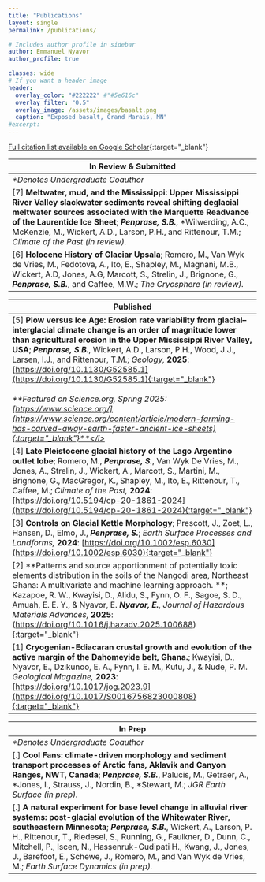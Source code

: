 ```yaml
---
title: "Publications"
layout: single
permalink: /publications/

# Includes author profile in sidebar
author: Emmanuel Nyavor
author_profile: true

classes: wide
# If you want a header image
header:
  overlay_color: "#222222" #"#5e616c"
  overlay_filter: "0.5"
  overlay_image: /assets/images/basalt.png
  caption: "Exposed basalt, Grand Marais, MN"
#excerpt: 
---
```

[Full citation list available on Google Scholar](https://scholar.google.com/){:target="_blank"}<br>

| In Review & Submitted                                                                                                                                                                                                                                                                                                                                                   | 
|-------------------------------------------------------------------------------------------------------------------------------------------------------------------------------------------------------------------------------------------------------------------------------------------------------------------------------------------------------------------------| 
| <i>*Denotes Undergraduate Coauthor</i>                                                                                                                                                                                                                                                                                                                                  |
| [7] **Meltwater, mud, and the Mississippi: Upper Mississippi River Valley slackwater sediments reveal shifting deglacial meltwater sources associated with the Marquette Readvance of the Laurentide Ice Sheet**; <i>**Penprase, S.B.**</i>, *Wilwerding, A.C., McKenzie, M., Wickert, A.D., Larson, P.H., and Rittenour, T.M.; <i>Climate of the Past (in review).</i> |
| [6] **Holocene History of Glaciar Upsala**; Romero, M., Van Wyk de Vries, M., Fedotova, A., Ito, E., Shapley, M., Magnani, M.B., Wickert, A.D, Jones, A.G, Marcott, S., Strelin, J., Brignone, G., <i>**Penprase, S.B.**</i>, and Caffee, M.W.; <i>The Cryosphere (in review).</i>                                                                                      |

| Published                                                                                                                                                                                                                                                                                                                                                                                                                                                                                                                                                                                                                                    | 
|----------------------------------------------------------------------------------------------------------------------------------------------------------------------------------------------------------------------------------------------------------------------------------------------------------------------------------------------------------------------------------------------------------------------------------------------------------------------------------------------------------------------------------------------------------------------------------------------------------------------------------------------| 
| [5] **Plow versus Ice Age: Erosion rate variability from glacial–interglacial climate change is an order of magnitude lower than agricultural erosion in the Upper Mississippi River Valley, USA**; <i>**Penprase, S.B.**</i>, Wickert, A.D., Larson, P.H., Wood, J.J., Larsen, I.J., and Rittenour, T.M.;<i> Geology,</i> **2025**: [https://doi.org/10.1130/G52585.1](https://doi.org/10.1130/G52585.1){:target="_blank"}  <br/><br/><i>**Featured on Science.org, Spring 2025: [https://www.science.org/](https://www.science.org/content/article/modern-farming-has-carved-away-earth-faster-ancient-ice-sheets){:target="_blank"}**</i> | 
| [4] **Late Pleistocene glacial history of the Lago Argentino outlet lobe**; Romero, M., <i>**Penprase, S.**</i>, Van Wyk De Vries, M., Jones, A., Strelin, J., Wickert, A., Marcott, S., Martini, M., Brignone, G., MacGregor, K., Shapley, M., Ito, E., Rittenour, T., Caffee, M.; <i>Climate of the Past,</i> **2024**: [https://doi.org/10.5194/cp-20-1861-2024](https://doi.org/10.5194/cp-20-1861-2024){:target="_blank"}                                                                                                                                                                                                               |
| [3] **Controls on Glacial Kettle Morphology**; Prescott, J., Zoet, L., Hansen, D., Elmo, J., <i>**Penprase, S.**</i>; <i>Earth Surface Processes and Landforms,</i> **2024**: [https://doi.org/10.1002/esp.6030](https://doi.org/10.1002/esp.6030){:target="_blank"}                                                                                                                                                                                                                                                                                                                                                                         |
| [2] **Patterns and source apportionment of potentially toxic elements distribution in the soils of the Nangodi area, Northeast Ghana: A multivariate and machine learning approach. **; Kazapoe, R. W., Kwayisi, D., Alidu, S., Fynn, O. F., Sagoe, S. D., Amuah, E. E. Y., & Nyavor, E.  <i>**Nyavor, E.**</i>, <i> Journal of Hazardous Materials Advances,</i> **2025**:  (https://doi.org/10.1016/j.hazadv.2025.100688){:target="_blank"}                                                                                                                                                                                                                                       |
| [1] **Cryogenian-Ediacaran crustal growth and evolution of the active margin of the Dahomeyide belt, Ghana.**; Kwayisi, D., Nyavor, E., Dzikunoo, E. A., Fynn, I. E. M., Kutu, J., & Nude, P. M. <i>Geological Magazine,</i> **2023**: [https://doi.org/10.1017/jog.2023.9](https://doi.org/10.1017/S0016756823000808){:target="_blank"}                                                                                                                                                                                                                                                                                      |

| In Prep                                                                                                                                                                                                                                                                                                                                                                                                                                                      | 
|--------------------------------------------------------------------------------------------------------------------------------------------------------------------------------------------------------------------------------------------------------------------------------------------------------------------------------------------------------------------------------------------------------------------------------------------------------------|
| <i>*Denotes Undergraduate Coauthor</i>                                                                                                                                                                                                                                                                                                                                                                                                                       |
| [.] **Cool Fans: climate-driven morphology and sediment transport processes of Arctic fans, Aklavik and Canyon Ranges, NWT, Canada**; <i>**Penprase, S.B.**</i>, Palucis, M., Getraer, A., *Jones, I., Strauss, J., Nordin, B., *Stewart, M.; <i>JGR Earth Surface (in prep).</i>                                                                                                                                                                            |
| [.] **A natural experiment for base level change in alluvial river systems: post-glacial evolution of the Whitewater River, southeastern Minnesota**; <i>**Penprase, S.B.**</i>, Wickert, A., Larson, P. H., Rittenour, T., Riedesel, S., Running, G., Faulkner, D., Dunn, C., Mitchell, P., Iscen, N., Hassenruk-Gudipati H., Kwang, J., Jones, J., Barefoot, E., Schewe, J., Romero, M., and Van Wyk de Vries, M.; <i>Earth Surface Dynamics (in prep).</i> |
